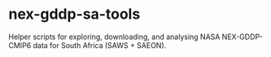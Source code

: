 # nex-gddp-sa-tools
Helper scripts for exploring, downloading, and analysing NASA NEX-GDDP-CMIP6 data for South Africa (SAWS + SAEON).
